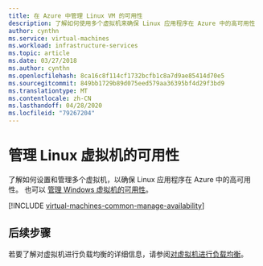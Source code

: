 ```yaml
---
title: 在 Azure 中管理 Linux VM 的可用性
description: 了解如何使用多个虚拟机来确保 Linux 应用程序在 Azure 中的高可用性
author: cynthn
ms.service: virtual-machines
ms.workload: infrastructure-services
ms.topic: article
ms.date: 03/27/2018
ms.author: cynthn
ms.openlocfilehash: 8ca16c8f114cf1732bcfb1c8a7d9ae85414d70e5
ms.sourcegitcommit: 849bb1729b89d075eed579aa36395bf4d29f3bd9
ms.translationtype: MT
ms.contentlocale: zh-CN
ms.lasthandoff: 04/28/2020
ms.locfileid: "79267204"
---
```

# <a name="manage-the-availability-of-linux-virtual-machines"></a>管理 Linux 虚拟机的可用性

了解如何设置和管理多个虚拟机，以确保 Linux 应用程序在 Azure 中的高可用性。 也可以 [管理 Windows 虚拟机的可用性](../windows/manage-availability.md?toc=%2fazure%2fvirtual-machines%2fwindows%2ftoc.json)。

[!INCLUDE [virtual-machines-common-manage-availability](../../../includes/virtual-machines-common-manage-availability.md)]

## <a name="next-steps"></a>后续步骤
若要了解对虚拟机进行负载均衡的详细信息，请参阅[对虚拟机进行负载均衡](../virtual-machines-linux-load-balance.md)。

